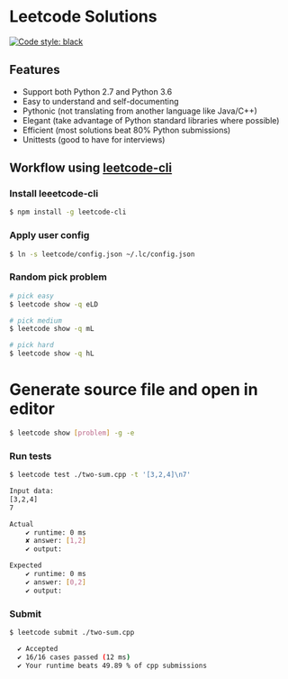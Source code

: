 # Leetcode Solutions

[![Code style: black](https://img.shields.io/badge/code%20style-black-000000.svg)](https://github.com/ambv/black)

## Features

- Support both Python 2.7 and Python 3.6
- Easy to understand and self-documenting 
- Pythonic (not translating from another language like Java/C++)
- Elegant (take advantage of Python standard libraries where possible)
- Efficient (most solutions beat 80% Python submissions)
- Unittests (good to have for interviews)

## Workflow using [leetcode-cli](https://skygragon.github.io/leetcode-cli/)

### Install leeetcode-cli
```bash
$ npm install -g leetcode-cli
```

### Apply user config
```bash
$ ln -s leetcode/config.json ~/.lc/config.json
```

### Random pick problem

```bash
# pick easy
$ leetcode show -q eLD

# pick medium
$ leetcode show -q mL

# pick hard
$ leetcode show -q hL
```

# Generate source file and open in editor

```bash
$ leetcode show [problem] -g -e
```

### Run tests

```bash
$ leetcode test ./two-sum.cpp -t '[3,2,4]\n7'

Input data:
[3,2,4]
7

Actual
    ✔ runtime: 0 ms
    ✘ answer: [1,2]
    ✔ output:

Expected
    ✔ runtime: 0 ms
    ✔ answer: [0,2]
    ✔ output:
```

### Submit

```bash
$ leetcode submit ./two-sum.cpp

  ✔ Accepted
  ✔ 16/16 cases passed (12 ms)
  ✔ Your runtime beats 49.89 % of cpp submissions
```


